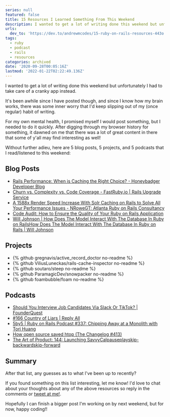```yaml
---
series: null
featured: false
title: 15 Resources I Learned Something From This Weekend
description: I wanted to get a lot of writing done this weekend but unfortunately I had to take care of a cranky a...
urls:
  dev_to: 'https://dev.to/andrewmcodes/15-ruby-on-rails-resources-443o'
tags:
  - ruby
  - podcast
  - rails
  - resources
categories: archived
date: '2020-09-28T00:05:16Z'
lastmod: '2022-01-22T02:22:49.136Z'
---
```


I wanted to get a lot of writing done this weekend but unfortunately I had to take care of a cranky app instead.

It's been awhile since I have posted though, and since I know how my brain works, there was some inner worry that I'd keep slipping out of my (once regular) habit of writing.

For my own mental health, I promised myself I would post something, but I needed to do it quickly. After digging through my browser history for something, it dawned on me that there was a lot of great content in there that some of y'all may find interesting as well!

Without further adieu, here are 5 blog posts, 5 projects, and 5 podcasts that I read/listened to this weekend:

## Blog Posts

- [Rails Performance: When is Caching the Right Choice? - Honeybadger Developer Blog](https://www.honeybadger.io/blog/rails-caching-alternatives/)
- [Churn vs. Complexity vs. Code Coverage - FastRuby.io | Rails Upgrade Service](https://www.fastruby.io/blog/code-quality/churn-vs-complexity-vs-coverage.html)
- [A 1588x Render Speed Increase With Solr Caching on Rails to Solve All Your Performance Issues - NRoweGT: Atlanta Ruby on Rails Consultancy](http://blog.nrowegt.com/use-and-abuse-solr-caching-on-rails-to-solve-all-performance-your-issues/)
- [Code Audit: How to Ensure the Quality of Your Ruby on Rails Application](https://rubygarage.org/blog/how-to-do-code-audit-for-ruby-on-rails-apps)
- [Will Johnson | How Does The Model Interact With The Database In Ruby on RailsHow Does The Model Interact With The Database In Ruby on Rails | Will Johnson](https://williamjohnson.dev/how-does-the-model-interact-with-the-database/)

## Projects

- {% github gregnavis/active_record_doctor no-readme %}
- {% github ViliusLuneckas/rails-cache-inspector no-readme %}
- {% github soutaro/steep no-readme %}
- {% github ParamagicDev/snowpacker no-readme %}
- {% github foambubble/foam no-readme %}

## Podcasts

- [Should You Interview Job Candidates Via Slack Or TikTok? | FounderQuest](https://www.founderquestpodcast.com/episodes/should-you-interview-job-candidates-via-slack-or-tiktok)
- [#166 Country of Liars | Reply All](https://gimletmedia.com/shows/reply-all/llhe5nm/166-country-of-liars)
- [5by5 | Ruby on Rails Podcast #337: Chipping Away at a Monolith with Tori Huang](https://5by5.tv/rubyonrails/337)
- [How open source saved htop (The Changelog #413)](https://changelog.com/podcast/413)
- [The Art of Product: 144: Launching SavvyCalpauseplayskip-backwardskip-forward](https://artofproductpodcast.com/episode-144)

## Summary

After that list, any guesses as to what I've been up to recently?

If you found something on this list interesting, let me know! I'd love to chat about your thoughts about any of the above resources so reply in the comments or [tweet at me!](https://twitter.com/andrewmcodes).

Hopefully I can finish a bigger post I'm working on by next weekend, but for now, happy coding!!

